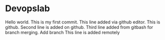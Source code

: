 # Devopslab
Hello world.
This is my first commit.
This line added via github editor.
This is github.
Second line is added on github.
Third line added from gitbash for branch merging.
Add branch
This line is added remotely

